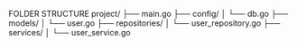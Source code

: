FOLDER STRUCTURE
  project/
  ├── main.go
  ├── config/
  │   └── db.go
  ├── models/
  │   └── user.go
  ├── repositories/
  │   └── user_repository.go
  ├── services/
  │   └── user_service.go

